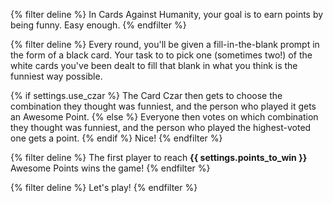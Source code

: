 {% filter deline %}
In Cards Against Humanity, your goal is to earn points by being funny. Easy enough.
{% endfilter %}

{% filter deline %}
Every round, you'll be given a fill-in-the-blank prompt in the form of a black card. Your task to to pick one
(sometimes two!) of the white cards you've been dealt to fill that blank in what you think is the funniest way possible.

{% if settings.use_czar %}
The Card Czar then gets to choose the combination they thought was funniest, and the person who played it gets an
Awesome Point.
{% else %}
Everyone then votes on which combination they thought was funniest, and the person who played the highest-voted
one gets a point.
{% endif %}
Nice!
{% endfilter %}

{% filter deline %}
The first player to reach **{{ settings.points_to_win }}** Awesome Points wins the game!
{% endfilter %}

{% filter deline %}
Let's play!
{% endfilter %}
